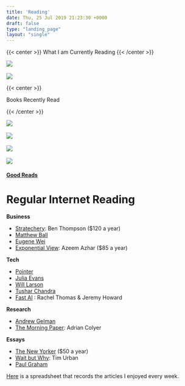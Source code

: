 ```yaml
---
title: 'Reading'
date: Thu, 25 Jul 2019 21:23:30 +0000
draft: false
type: "landing_page"
layout: "single"
---
```



{{< center >}}
What I am Currently Reading
{{< /center >}}

![](/img/do_nothing.jpg?style=centerme)\
\
![](/img/effective_python.jpg?style=centerme)


{{< center >}}

Books Recently Read

{{< /center >}}

![](/img/color_purple.jpg?style=centerme)\
\
![](/img/being_mortal.jpg?style=centerme)\
\
![](/img/unaccostmed_earth.jpg?style=centerme)\
\
![](/img/me_and_WS.jpg?style=centerme)









#### [Good Reads](https://www.goodreads.com/user/show/75265124-judah)

Regular Internet Reading 
=========================


**Business**

* [Stratechery](https://stratechery.com/): Ben Thompson ($120 a year)
* [Matthew Ball](https://www.matthewball.vc/)
* [Eugene Wei](https://eugenewei.substack.com/)
* [Exponential View](https://www.exponentialview.co/): Azeem Azhar ($85 a year)

**Tech**

* [Pointer](http://www.pointer.io/)
* [Julia Evans](https://jvns.ca/)
* [Will Larson](https://lethain.com/)
* [Tushar Chandra](https://tusharc.dev/)
* [Fast AI](https://www.fast.ai/) : Rachel Thomas & Jeremy Howard

**Research**

* [Andrew Gelman](https://statmodeling.stat.columbia.edu/)
* [The Morning Paper](https://blog.acolyer.org/): Adrian Colyer

**Essays**

* [The New Yorker](https://www.newyorker.com/) ($50 a year)
* [Wait but Why](https://waitbutwhy.com/): Tim Urban
* [Paul Graham](http://paulgraham.com/index.html)





[Here](https://docs.google.com/spreadsheets/d/1LJM3EJrV8Gx8W0Hk-_i2BhHy1QEer_wZ91dlC22D7a8/edit?usp=sharing) is a spreadsheet that records the articles I enjoyed every week.
